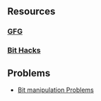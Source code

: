 ## Resources
### [GFG](https://www.geeksforgeeks.org/bitwise-algorithms/)
### [Bit Hacks](http://graphics.stanford.edu/~seander/bithacks.html)



## Problems 
+ [Bit manipulation Problems](https://codeforces.com/blog/entry/92239)
